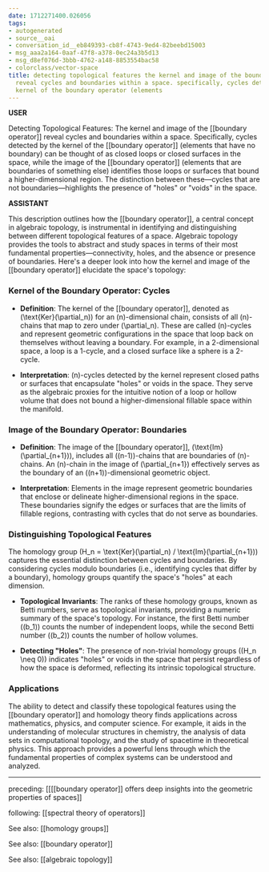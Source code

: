 ```yaml
---
date: 1712271400.026056
tags:
- autogenerated
- source__oai
- conversation_id__eb849393-cb8f-4743-9ed4-82beebd15003
- msg_aaa2a164-0aaf-47f8-a378-0ec24a3b5d13
- msg_d8ef076d-3bbb-4762-a148-8853554bac58
- colorclass/vector-space
title: detecting topological features the kernel and image of the boundary operator
  reveal cycles and boundaries within a space. specifically, cycles detected by the
  kernel of the boundary operator (elements
---
```


**USER**

Detecting Topological Features: The kernel and image of the [[boundary operator]] reveal cycles and boundaries within a space. Specifically, cycles detected by the kernel of the [[boundary operator]] (elements that have no boundary) can be thought of as closed loops or closed surfaces in the space, while the image of the [[boundary operator]] (elements that are boundaries of something else) identifies those loops or surfaces that bound a higher-dimensional region. The distinction between these—cycles that are not boundaries—highlights the presence of "holes" or "voids" in the space.


**ASSISTANT**

This description outlines how the [[boundary operator]], a central concept in algebraic topology, is instrumental in identifying and distinguishing between different topological features of a space. Algebraic topology provides the tools to abstract and study spaces in terms of their most fundamental properties—connectivity, holes, and the absence or presence of boundaries. Here's a deeper look into how the kernel and image of the [[boundary operator]] elucidate the space's topology:

### Kernel of the Boundary Operator: Cycles

- **Definition**: The kernel of the [[boundary operator]], denoted as \(\text{Ker}(\partial_n)\) for an \(n\)-dimensional chain, consists of all \(n\)-chains that map to zero under \(\partial_n\). These are called \(n\)-cycles and represent geometric configurations in the space that loop back on themselves without leaving a boundary. For example, in a 2-dimensional space, a loop is a 1-cycle, and a closed surface like a sphere is a 2-cycle.

- **Interpretation**: \(n\)-cycles detected by the kernel represent closed paths or surfaces that encapsulate "holes" or voids in the space. They serve as the algebraic proxies for the intuitive notion of a loop or hollow volume that does not bound a higher-dimensional fillable space within the manifold.

### Image of the Boundary Operator: Boundaries

- **Definition**: The image of the [[boundary operator]], \(\text{Im}(\partial_{n+1})\), includes all \((n-1)\)-chains that are boundaries of \(n\)-chains. An \(n\)-chain in the image of \(\partial_{n+1}\) effectively serves as the boundary of an \((n+1)\)-dimensional geometric object.

- **Interpretation**: Elements in the image represent geometric boundaries that enclose or delineate higher-dimensional regions in the space. These boundaries signify the edges or surfaces that are the limits of fillable regions, contrasting with cycles that do not serve as boundaries.

### Distinguishing Topological Features

The homology group \(H_n = \text{Ker}(\partial_n) / \text{Im}(\partial_{n+1})\) captures the essential distinction between cycles and boundaries. By considering cycles modulo boundaries (i.e., identifying cycles that differ by a boundary), homology groups quantify the space's "holes" at each dimension.

- **Topological Invariants**: The ranks of these homology groups, known as Betti numbers, serve as topological invariants, providing a numeric summary of the space's topology. For instance, the first Betti number (\(b_1\)) counts the number of independent loops, while the second Betti number (\(b_2\)) counts the number of hollow volumes.

- **Detecting "Holes"**: The presence of non-trivial homology groups (\(H_n \neq 0\)) indicates "holes" or voids in the space that persist regardless of how the space is deformed, reflecting its intrinsic topological structure.

### Applications

The ability to detect and classify these topological features using the [[boundary operator]] and homology theory finds applications across mathematics, physics, and computer science. For example, it aids in the understanding of molecular structures in chemistry, the analysis of data sets in computational topology, and the study of spacetime in theoretical physics. This approach provides a powerful lens through which the fundamental properties of complex systems can be understood and analyzed.


---

preceding: [[[[boundary operator]] offers deep insights into the geometric properties of spaces]]  


following: [[spectral theory of operators]]

See also: [[homology groups]]


See also: [[boundary operator]]


See also: [[algebraic topology]]